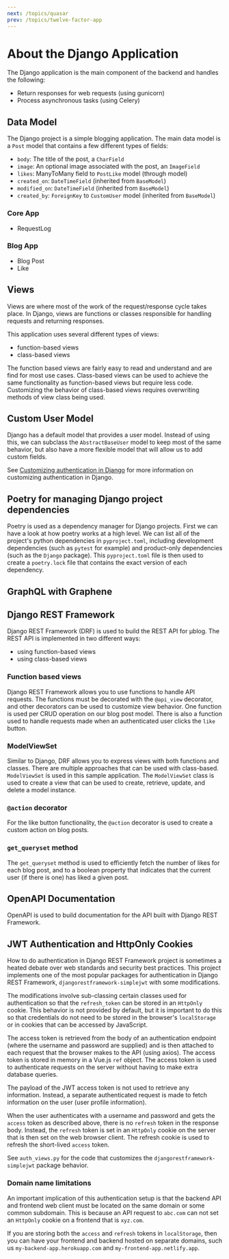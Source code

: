 ```yaml
---
next: /topics/quasar
prev: /topics/twelve-factor-app
---
```


# About the Django Application

The Django application is the main component of the backend and handles the following:

- Return responses for web requests (using gunicorn)
- Process asynchronous tasks (using Celery)

## Data Model

The Django project is a simple blogging application. The main data model is a `Post` model that contains a few different types of fields:

- `body`: The title of the post, a `CharField`
- `image`: An optional image associated with the post, an `ImageField`
- `likes`: ManyToMany field to `PostLike` model (through model)
- `created_on`: `DateTimeField` (inherited from `BaseModel`)
- `modified_on`: `DateTimeField` (inherited from `BaseModel`)
- `created_by`: `ForeignKey` to `CustomUser` model (inherited from `BaseModel`)

### Core App
- RequestLog

### Blog App
- Blog Post
- Like

## Views

Views are where most of the work of the request/response cycle takes place. In Django, views are functions or classes responsible for handling requests and returning responses.

This application uses several different types of views:

- function-based views
- class-based views

The function based views are fairly easy to read and understand and are find for most use cases. Class-based views can be used to achieve the same functionality as function-based views but require less code. Customizing the behavior of class-based views requires overwriting methods of view class being used.

## Custom User Model

Django has a default model that provides a user model. Instead of using this, we can subclass the `AbstractBaseUser` model to keep most of the same behavior, but also have a more flexible model that will allow us to add custom fields.

See [Customizing authentication in Django](https://docs.djangoproject.com/en/3.2/topics/auth/customizing/) for more information on customizing authentication in Django.

## Poetry for managing Django project dependencies

Poetry is used as a dependency manager for Django projects. First we can have a look at how poetry works at a high level. We can list all of the project's python dependencies in `pyproject.toml`, including development dependencies (such as `pytest` for example) and product-only dependencies (such as the `Django` package). This `pyproject.toml` file is then used to create a `poetry.lock` file that contains the exact version of each dependency.


## GraphQL with Graphene

## Django REST Framework

Django REST Framework (DRF) is used to build the REST API for μblog. The REST API is implemented in two different ways:

- using function-based views
- using class-based views

### Function based views

Django REST Framework allows you to use functions to handle API requests. The functions must be decorated with the `@api_view` decorator, and other decorators can be used to customize view behavior. One function is used per CRUD operation on our blog post model. There is also a function used to handle requests made when an authenticated user clicks the `like` button.

### ModelViewSet

Similar to Django, DRF allows you to express views with both functions and classes. There are multiple approaches that can be used with class-based. `ModelViewSet` is used in this sample application. The `ModelViewSet` class is used to create a view that can be used to create, retrieve, update, and delete a model instance.

### `@action` decorator

For the like button functionality, the `@action` decorator is used to create a custom action on blog posts.

### `get_queryset` method

The `get_queryset` method is used to efficiently fetch the number of likes for each blog post, and to a boolean property that indicates that the current user (if there is one) has liked a given post.

## OpenAPI Documentation

OpenAPI is used to build documentation for the API built with Django REST Framework.

## JWT Authentication and HttpOnly Cookies

How to do authentication in Django REST Framework project is sometimes a heated debate over web standards and security best practices. This project implements one of the most popular packages for authentication in Django REST Framework, `djangorestframework-simplejwt` with some modifications.

The modifications involve sub-classing certain classes used for authentication so that the `refresh_token` can be stored in an `HttpOnly` cookie. This behavior is not provided by default, but it is important to do this so that credentials do not need to be stored in the browser's `localStorage` or in cookies that can be accessed by JavaScript.

The access token is retrieved from the body of an authentication endpoint (where the username and password are supplied) and is then attached to each request that the browser makes to the API (using axios). The access token is stored in memory in a Vue.js `ref` object. The access token is used to authenticate requests on the server without having to make extra database queries.

The payload of the JWT access token is not used to retrieve any information. Instead, a separate authenticated request is made to fetch information on the user (user profile information).

When the user authenticates with a username and password and gets the `access` token as described above, there is no `refresh` token in the response body. Instead, the `refresh` token is set in an `HttpOnly` cookie on the server that is then set on the web browser client. The refresh cookie is used to refresh the short-lived `access` token.

See `auth_views.py` for the code that customizes the `djangorestframework-simplejwt` package behavior.

### Domain name limitations

An important implication of this authentication setup is that the backend API and frontend web client must be located on the same domain or some common subdomain. This is because an API request to `abc.com` can not set an `HttpOnly` cookie on a frontend that is `xyz.com`.

If you are storing both the `access` and `refresh` tokens in `localStorage`, then you can have your frontend and backend hosted on separate domains, such us `my-backend-app.herokuapp.com` and `my-frontend-app.netlify.app`.

